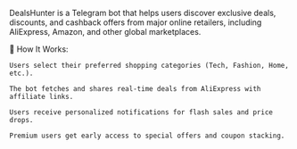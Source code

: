DealsHunter is a Telegram bot that helps users discover exclusive deals, discounts, and cashback offers from major online retailers, including AliExpress, Amazon, and other global marketplaces.

🔹 How It Works:

    Users select their preferred shopping categories (Tech, Fashion, Home, etc.).

    The bot fetches and shares real-time deals from AliExpress with affiliate links.

    Users receive personalized notifications for flash sales and price drops.

    Premium users get early access to special offers and coupon stacking.
